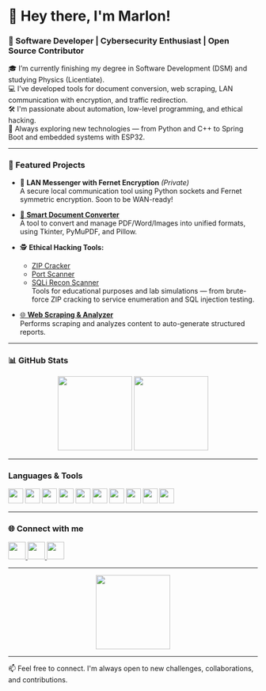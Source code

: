 <h1 align="left">👋 Hey there, I'm Marlon!</h1>
<h3 align="left">🚀 Software Developer | Cybersecurity Enthusiast | Open Source Contributor</h3>

🎓 I’m currently finishing my degree in Software Development (DSM) and studying Physics (Licentiate).  
💻 I’ve developed tools for document conversion, web scraping, LAN communication with encryption, and traffic redirection.  
🛠️ I'm passionate about automation, low-level programming, and ethical hacking.  
🌱 Always exploring new technologies — from Python and C++ to Spring Boot and embedded systems with ESP32.

---

### 📌 Featured Projects

- 🔐 **LAN Messenger with Fernet Encryption** *(Private)*  
  A secure local communication tool using Python sockets and Fernet symmetric encryption. Soon to be WAN-ready!

- [📄 **Smart Document Converter**](https://github.com/Marlon009/DocuFusion360)  
  A tool to convert and manage PDF/Word/Images into unified formats, using Tkinter, PyMuPDF, and Pillow.

- 🕵️ **Ethical Hacking Tools:**  
  - [ZIP Cracker](https://github.com/Marlon009/zip_cracker)  
  - [Port Scanner](https://github.com/Marlon009/FallingPort)  
  - [SQLi Recon Scanner](https://github.com/Marlon009/GhostRecon)  
  Tools for educational purposes and lab simulations — from brute-force ZIP cracking to service enumeration and SQL injection testing.

- [🌐 **Web Scraping & Analyzer**](https://github.com/Marlon009/DataScan)  
  Performs scraping and analyzes content to auto-generate structured reports.

---

### 📊 GitHub Stats

<div align="center">
  <img src="https://github-readme-stats.vercel.app/api?username=Marlon009&show_icons=true&include_all_commits=true&count_private=true&theme=dracula" height="150" />
  <img src="https://github-readme-stats.vercel.app/api/top-langs?username=Marlon009&layout=compact&langs_count=6&theme=dracula" height="150" />
</div>

---

### Languages & Tools

<div align="left">
  <img src="https://cdn.jsdelivr.net/gh/devicons/devicon/icons/python/python-original.svg" height="30" />
  <img src="https://cdn.jsdelivr.net/gh/devicons/devicon/icons/cplusplus/cplusplus-original.svg" height="30" />
  <img src="https://cdn.jsdelivr.net/gh/devicons/devicon/icons/c/c-original.svg" height="30" />
  <img src="https://cdn.jsdelivr.net/gh/devicons/devicon/icons/kotlin/kotlin-original.svg" height="30" />
  <img src="https://cdn.jsdelivr.net/gh/devicons/devicon/icons/java/java-original.svg" height="30" />
  <img src="https://cdn.jsdelivr.net/gh/devicons/devicon/icons/spring/spring-original.svg" height="30" />
  <img src="https://cdn.jsdelivr.net/gh/devicons/devicon/icons/django/django-plain.svg" height="30" />
  <img src="https://cdn.jsdelivr.net/gh/devicons/devicon/icons/debian/debian-original.svg" height="30" />
  <img src="https://cdn.jsdelivr.net/gh/devicons/devicon/icons/amazonwebservices/amazonwebservices-original.svg" height="30" />
  <img src="https://cdn.jsdelivr.net/gh/devicons/devicon/icons/azure/azure-original.svg" height="30" />
</div>

---

### 🌐 Connect with me

<div align="left">
  <a href="https://www.linkedin.com/in/marlon-santos-b35586265/" target="_blank">
    <img src="https://img.shields.io/static/v1?message=LinkedIn&logo=linkedin&label=&color=0077B5&logoColor=white&style=for-the-badge" height="35" />
  </a>
  <a href="https://stackoverflow.com/users/23220747/marlon" target="_blank">
    <img src="https://img.shields.io/static/v1?message=StackOverflow&logo=stackoverflow&label=&color=FE7A16&logoColor=white&style=for-the-badge" height="35" />
  </a>
  <a href="https://tryhackme.com/p/BabaYaga09" target="_blank">
    <img src="https://img.shields.io/static/v1?message=TryHackMe&logo=tryhackme&label=&color=88cc14&logoColor=white&style=for-the-badge" height="35" />
  </a>
</div>

---

<div align="center">
  <img height="150" src="https://i.giphy.com/media/v7WM6sLcnGIc8/giphy.gif" />
</div>

---

📫 Feel free to connect. I'm always open to new challenges, collaborations, and contributions.

